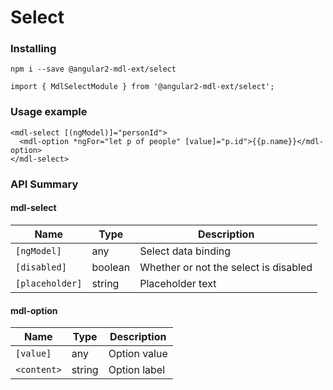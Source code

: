 # Select

### Installing

    npm i --save @angular2-mdl-ext/select

    import { MdlSelectModule } from '@angular2-mdl-ext/select';

### Usage example

    <mdl-select [(ngModel)]="personId">
      <mdl-option *ngFor="let p of people" [value]="p.id">{{p.name}}</mdl-option>
    </mdl-select>

### API Summary

#### mdl-select

| Name | Type | Description |
| --- | --- | --- |
| `[ngModel]` | any | Select data binding
| `[disabled]` | boolean | Whether or not the select is disabled
| `[placeholder]` | string | Placeholder text

#### mdl-option

| Name | Type | Description |
| --- | --- | --- |
| `[value]` | any | Option value
| `<content>` | string | Option label
